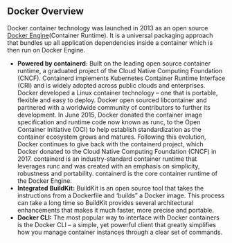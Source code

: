 ## Docker Overview
Docker container technology was launched in 2013 as an open source [Docker Engine](https://www.docker.com/products/container-runtime/)(Container Runtime). It is a universal packaging approach that bundles up all application dependencies inside a container which is then run on Docker Engine.
- **Powered by containerd:** Built on the leading open source container runtime, a graduated project of the Cloud Native Computing Foundation (CNCF). Containerd implements Kubernetes Container Runtime Interface (CRI) and is widely adopted across public clouds and enterprises. Docker developed a Linux container technology – one that is portable, flexible and easy to deploy. Docker open sourced libcontainer and partnered with a worldwide community of contributors to further its development. In June 2015, Docker donated the container image specification and runtime code now known as runc, to the Open Container Initiative (OCI) to help establish standardization as the container ecosystem grows and matures. Following this evolution, Docker continues to give back with the containerd project, which Docker donated to the Cloud Native Computing Foundation (CNCF) in 2017. containerd is an industry-standard container runtime that leverages runc and was created with an emphasis on simplicity, robustness and portability. containerd is the core container runtime of the Docker Engine.
- **Integrated BuildKit:** BuildKit is an open source tool that takes the instructions from a Dockerfile and ‘builds” a Docker image. This process can take a long time so BuildKit provides several architectural enhancements that makes it much faster, more precise and portable.
- **Docker CLI:** The most popular way to interface with Docker containers is the Docker CLI – a simple, yet powerful client that greatly simplifies how you manage container instances through a clear set of commands.
